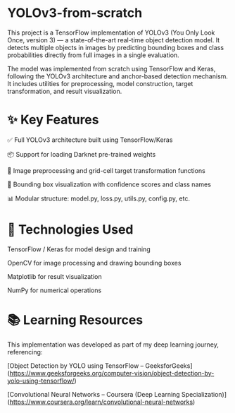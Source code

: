 # YOLOv3-from-scratch

This project is a TensorFlow implementation of YOLOv3 (You Only Look Once, version 3) — a state-of-the-art real-time object detection model.
It detects multiple objects in images by predicting bounding boxes and class probabilities directly from full images in a single evaluation.

The model was implemented from scratch using TensorFlow and Keras, following the YOLOv3 architecture and anchor-based detection mechanism.
It includes utilities for preprocessing, model construction, target transformation, and result visualization.

# ✨ Key Features

✅ Full YOLOv3 architecture built using TensorFlow/Keras

📦 Support for loading Darknet pre-trained weights

🧩 Image preprocessing and grid-cell target transformation functions

🎯 Bounding box visualization with confidence scores and class names

📊 Modular structure: model.py, loss.py, utils.py, config.py, etc.

# 🧩 Technologies Used

TensorFlow / Keras for model design and training

OpenCV for image processing and drawing bounding boxes

Matplotlib for result visualization

NumPy for numerical operations

# 📚 Learning Resources

This implementation was developed as part of my deep learning journey, referencing:

[Object Detection by YOLO using TensorFlow – GeeksforGeeks] (https://www.geeksforgeeks.org/computer-vision/object-detection-by-yolo-using-tensorflow/)

[Convolutional Neural Networks – Coursera (Deep Learning Specialization)] (https://www.coursera.org/learn/convolutional-neural-networks)
